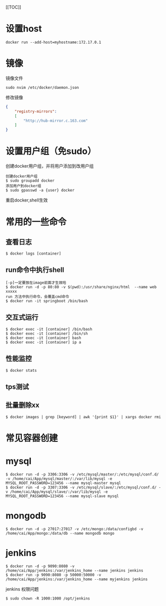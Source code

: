 [[TOC]]

# 设置host
```
docker run --add-host=myhostname:172.17.0.1
```

# 镜像
镜像文件
```
sudo nvim /etc/docker/daemon.json
```
修改镜像
```json
{
    "registry-mirrors":
    [
        "http://hub-mirror.c.163.com"
    ]
}
```

# 设置用户组（免sudo）
创建docker用户组，并将用户添加到改用户组
```
创建docker用户组
$ sudo groupadd docker
添加用户到docker组
$ sudo gpasswd -a {user} docker
```
重启docker,shell生效

# 常用的一些命令
## 查看日志
```
$ docker logs [container]
```
## run命令中执行shell
```
[-p]一定要放在image前面才生效哈
$ docker run -d -p 80:80 -v $(pwd):/usr/share/nginx/html  --name web xxxxx
run 方法中执行命令，会覆盖cmd命令
$ docker run -it springboot /bin/bash
```
## 交互式运行
```
$ docker exec -it [container] /bin/bash
$ docker exec -it [container] /bin/sh
$ docker exec -it [container] bash
$ docker exec -it [container] ip a
```
## 性能监控
```
$ docker stats
```
## tps测试
## 批量删除xx
```
$ docker images | grep [keyword] | awk '{print $1}' | xargs docker rmi
```
# 常见容器创建
# mysql
```
$ docker run -d -p 3306:3306 -v /etc/mysql/master/:/etc/mysql/conf.d/ -v /home/cai/App/mysql/master/:/var/lib/mysql -e MYSQL_ROOT_PASSWORD=123456 --name mysql-master mysql
$ docker run -d -p 3307:3306 -v /etc/mysql/slave/:/etc/mysql/conf.d/ -v /home/cai/App/mysql/slave/:/var/lib/mysql -e MYSQL_ROOT_PASSWORD=123456 --name mysql-slave mysql
```

# mongodb
```
$ docker run -d -p 27017:27017 -v /etc/mongo:/data/configbd -v /home/cai/App/mongo:/data/db --name mongodb mongo
```

# jenkins
```
$ docker run -d -p 9090:8080 -v /home/cai/App/jenkins:/var/jenkins_home --name jenkins jenkins
$ docker run -p 9090:8080 -p 50000:50000 -v /home/cai/App/jenkins:/var/jenkins_home --name myjenkins jenkins
```
jenkins 权限问题
```
$ sudo chown -R 1000:1000 /opt/jenkins
```